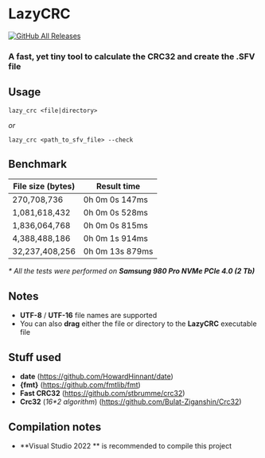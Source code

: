 # **LazyCRC**

[![GitHub All Releases](https://img.shields.io/github/downloads/iArtorias/lazy_crc/total.svg)](https://github.com/iArtorias/lazy_crc/releases)

### A fast, yet tiny tool to calculate the CRC32 and create the .SFV file

## Usage

```
lazy_crc <file|directory>
```

*or*

```
lazy_crc <path_to_sfv_file> --check
```

## Benchmark

| File size (bytes)  | Result time |
| ------------- | ------------- |
| 270,708,736  | 0h 0m 0s 147ms  |
| 1,081,618,432  | 0h 0m 0s 528ms  |
| 1,836,064,768  | 0h 0m 0s 815ms  |
| 4,388,488,186  | 0h 0m 1s 914ms  |
| 32,237,408,256  | 0h 0m 13s 879ms  |

_* All the tests were performed on **Samsung 980 Pro NVMe PCle 4.0 (2 Tb)**_

## Notes
- **UTF-8** / **UTF-16** file names are supported
- You can also **drag** either the file or directory to the **LazyCRC** executable file

## Stuff used

- **date** (https://github.com/HowardHinnant/date)
- **{fmt}** (https://github.com/fmtlib/fmt)
- **Fast CRC32** (https://github.com/stbrumme/crc32)
- **Crc32** (_16*2 algorithm_) (https://github.com/Bulat-Ziganshin/Crc32)

## Compilation notes

- **Visual Studio 2022	** is recommended to compile this project
